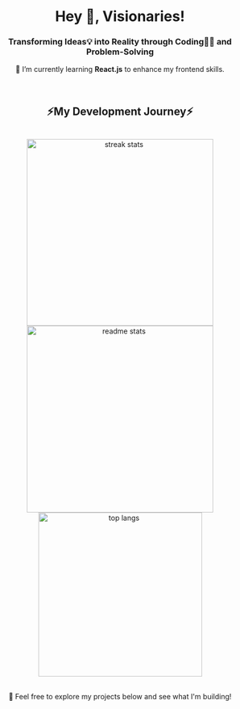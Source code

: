 <h1 align="center">Hey 👋, Visionaries!</h1>
<h3 align="center">Transforming Ideas💡 into Reality through Coding👨‍💻 and Problem-Solving</h3>
<p align="center">🌱 I’m currently learning <b>React.js</b>  to enhance my frontend skills.</p>

<br/>
  <h2 align="center">⚡My Development Journey⚡</h2>
<br>

<div align=center>
  <img width=370 src="https://streak-stats.demolab.com/?user==chethannhub&count_private=true&theme=react&border_radius=10" alt="streak stats"/>
  <img width=370 src="https://github-readme-stats.vercel.app/api?username=chethannhub&show_icons=true&theme=react&rank_icon=github&border_radius=10" alt="readme stats" />
  <img width=325 align="center" src="https://github-readme-stats.vercel.app/api/top-langs/?username=chethannhub&hide=HTML&langs_count=8&layout=compact&theme=react&border_radius=10&size_weight=0.5&count_weight=0.5&exclude_repo=github-readme-stats" alt="top langs" />
</div>

<br/>
  <p align="center">🚀 Feel free to explore my projects below and see what I'm building!</p>
<br>

